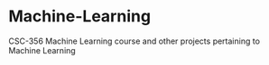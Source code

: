 # Machine-Learning
CSC-356 Machine Learning course and other projects pertaining to Machine Learning 
